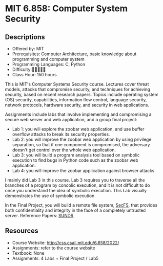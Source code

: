# MIT 6.858: Computer System Security

## Descriptions

- Offered by: MIT
- Prerequisites: Computer Architecture, basic knowledge about programming and computer system
- Programming Languages: C, Python
- Difficulty:🌟🌟🌟🌟🌟
- Class Hour: 150 hours

This is MIT's Computer Systems Security course. Lectures cover threat models, attacks that compromise security, and techniques for achieving security, based on recent research papers. Topics include operating system (OS) security, capabilities, information flow control, language security, network protocols, hardware security, and security in web applications.

Assignments include labs that involve implementing and compromising a secure web server and web application, and a group final project:

- Lab 1: you will explore the zoobar web application, and use buffer overflow attacks to break its security properties.
- Lab 2: you will improve the zoobar web application by using privilege separation, so that if one component is compromised, the adversary doesn't get control over the whole web application.
- Lab 3: you will build a program analysis tool based on symbolic execution to find bugs in Python code such as the zoobar web application.
- Lab 4: you will improve the zoobar application against browser attacks.

I mainly did Lab 3 in this course. Lab 3 requires you to traverse all the branches of a program by concolic execution, and it is not difficult to do once you understand the idea of symbolic execution. This Lab visually demonstrates the use of symbolic execution.

In the Final Project, you will build a remote file system, [SecFS](https://www.usenix.org/legacy/event/osdi04/tech/full_papers/li_j/li_j.pdf), that provides both confidentiality and integrity in the face of a completely untrusted server. Reference Papers: [SUNDR](https://www.usenix.org/legacy/event/osdi04/tech/full_papers/li_j/li_j.pdf)

## Resources

- Course Website: <http://css.csail.mit.edu/6.858/2022/>
- Assignments: refer to the course website
- Textbook: None
- Assignments:  4 Labs + Final Project / Lab5
